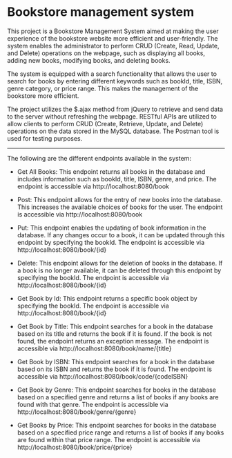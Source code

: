 # Bookstore management system  

This project is a Bookstore Management System aimed at making the user experience of the bookstore website more efficient and user-friendly. The system enables the administrator to perform CRUD (Create, Read, Update, and Delete) operations on the webpage, such as displaying all books, adding new books, modifying books, and deleting books.  

The system is equipped with a search functionality that allows the user to search for books by entering different keywords such as bookId, title, ISBN, genre category, or price range. This makes the management of the bookstore more efficient.  

The project utilizes the $.ajax method from jQuery to retrieve and send data to the server without refreshing the webpage. RESTful APIs are utilized to allow clients to perform CRUD (Create, Retrieve, Update, and Delete) operations on the data stored in the MySQL database. The Postman tool is used for testing purposes.  
***

The following are the different endpoints available in the system:  

- Get All Books: This endpoint returns all books in the database and includes information such as bookId, title, ISBN, genre, and price. The endpoint is accessible via http://localhost:8080/book  

- Post: This endpoint allows for the entry of new books into the database. This increases the available choices of books for the user. The endpoint is accessible via http://localhost:8080/book  

- Put: This endpoint enables the updating of book information in the database. If any changes occur to a book, it can be updated through this endpoint by specifying the bookId. The endpoint is accessible via http://localhost:8080/book/{id}  

- Delete: This endpoint allows for the deletion of books in the database. If a book is no longer available, it can be deleted through this endpoint by specifying the bookId. The endpoint is accessible via http://localhost:8080/book/{id}  

- Get Book by Id: This endpoint returns a specific book object by specifying the bookId. The endpoint is accessible via http://localhost:8080/book/{id}  

- Get Book by Title: This endpoint searches for a book in the database based on its title and returns the book if it is found. If the book is not found, the endpoint returns an exception message. The endpoint is accessible via http://localhost:8080/book/name/{title}  

- Get Book by ISBN: This endpoint searches for a book in the database based on its ISBN and returns the book if it is found. The endpoint is accessible via http://localhost:8080/book/code/{codeISBN}  

- Get Book by Genre: This endpoint searches for books in the database based on a specified genre and returns a list of books if any books are found with that genre. The endpoint is accessible via http://localhost:8080/book/genre/{genre}  

- Get Books by Price: This endpoint searches for books in the database based on a specified price range and returns a list of books if any books are found within that price range. The endpoint is accessible via http://localhost:8080/book/price/{price}  
